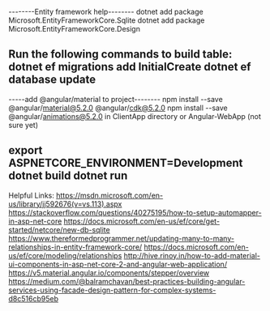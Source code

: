 --------Entity framework help--------
dotnet add package Microsoft.EntityFrameworkCore.Sqlite
dotnet add package Microsoft.EntityFrameworkCore.Design

Run the following commands to build table:
dotnet ef migrations add InitialCreate
dotnet ef database update
---------------------------------------

-----add @angular/material to project--------
npm install --save @angular/material@5.2.0  @angular/cdk@5.2.0
npm install --save @angular/animations@5.2.0
 in ClientApp directory or Angular-WebApp (not sure yet)

	
export ASPNETCORE_ENVIRONMENT=Development
 dotnet build
 dotnet run
 --------------------------------------------

Helpful Links:
https://msdn.microsoft.com/en-us/library/jj592676(v=vs.113).aspx
https://stackoverflow.com/questions/40275195/how-to-setup-automapper-in-asp-net-core
https://docs.microsoft.com/en-us/ef/core/get-started/netcore/new-db-sqlite
https://www.thereformedprogrammer.net/updating-many-to-many-relationships-in-entity-framework-core/
https://docs.microsoft.com/en-us/ef/core/modeling/relationships
http://hive.rinoy.in/how-to-add-material-ui-components-in-asp-net-core-2-and-angular-web-application/
https://v5.material.angular.io/components/stepper/overview
https://medium.com/@balramchavan/best-practices-building-angular-services-using-facade-design-pattern-for-complex-systems-d8c516cb95eb